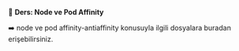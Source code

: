 🧑 **Ders: Node ve Pod Affinity**

➡️ node ve pod affinity-antiaffinity konusuyla ilgili dosyalara buradan erişebilirsiniz. 


